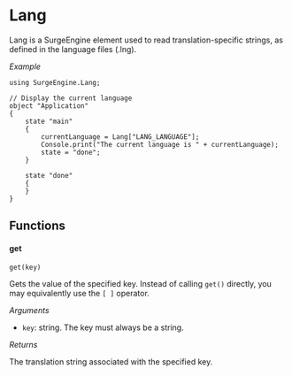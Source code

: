 Lang
====

Lang is a SurgeEngine element used to read translation-specific strings, as defined in the language files (.lng).

*Example*
```
using SurgeEngine.Lang;

// Display the current language
object "Application"
{
    state "main"
    {
        currentLanguage = Lang["LANG_LANGUAGE"];
        Console.print("The current language is " + currentLanguage);
        state = "done";
    }

    state "done"
    {
    }
}
```

Functions
---------

#### get

`get(key)`

Gets the value of the specified key. Instead of calling `get()` directly, you may equivalently use the `[ ]` operator.

*Arguments*

* `key`: string. The key must always be a string.

*Returns*

The translation string associated with the specified key.
